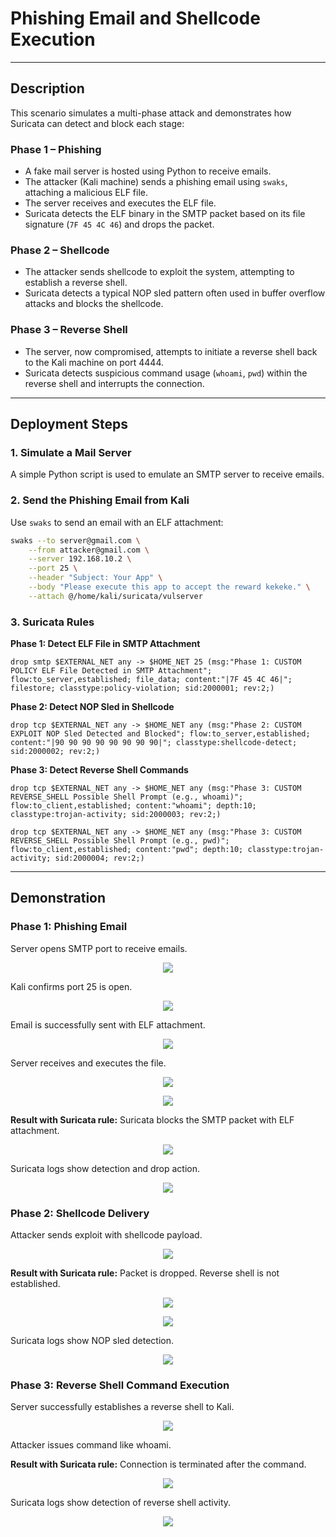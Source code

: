 # Phishing Email and Shellcode Execution
---
## Description
This scenario simulates a multi-phase attack and demonstrates how Suricata can detect and block each stage:
### Phase 1 – Phishing

- A fake mail server is hosted using Python to receive emails.
- The attacker (Kali machine) sends a phishing email using `swaks`, attaching a malicious ELF file.
- The server receives and executes the ELF file.
- Suricata detects the ELF binary in the SMTP packet based on its file signature (`7F 45 4C 46`) and drops the packet.

### Phase 2 – Shellcode

- The attacker sends shellcode to exploit the system, attempting to establish a reverse shell.
- Suricata detects a typical NOP sled pattern often used in buffer overflow attacks and blocks the shellcode.

### Phase 3 – Reverse Shell

- The server, now compromised, attempts to initiate a reverse shell back to the Kali machine on port 4444.
- Suricata detects suspicious command usage (`whoami`, `pwd`) within the reverse shell and interrupts the connection.
---
## Deployment Steps

### 1. Simulate a Mail Server
A simple Python script is used to emulate an SMTP server to receive emails.

### 2. Send the Phishing Email from Kali

Use `swaks` to send an email with an ELF attachment:

```bash
swaks --to server@gmail.com \
    --from attacker@gmail.com \
    --server 192.168.10.2 \
    --port 25 \
    --header "Subject: Your App" \
    --body "Please execute this app to accept the reward kekeke." \
    --attach @/home/kali/suricata/vulserver
```

### 3. Suricata Rules
**Phase 1: Detect ELF File in SMTP Attachment**
```suricata
drop smtp $EXTERNAL_NET any -> $HOME_NET 25 (msg:"Phase 1: CUSTOM POLICY ELF File Detected in SMTP Attachment"; flow:to_server,established; file_data; content:"|7F 45 4C 46|"; filestore; classtype:policy-violation; sid:2000001; rev:2;)
```
**Phase 2: Detect NOP Sled in Shellcode**
```suricata
drop tcp $EXTERNAL_NET any -> $HOME_NET any (msg:"Phase 2: CUSTOM EXPLOIT NOP Sled Detected and Blocked"; flow:to_server,established; content:"|90 90 90 90 90 90 90 90|"; classtype:shellcode-detect; sid:2000002; rev:2;)
```
**Phase 3: Detect Reverse Shell Commands**
```suricata
drop tcp $EXTERNAL_NET any -> $HOME_NET any (msg:"Phase 3: CUSTOM REVERSE_SHELL Possible Shell Prompt (e.g., whoami)"; flow:to_client,established; content:"whoami"; depth:10; classtype:trojan-activity; sid:2000003; rev:2;)

drop tcp $EXTERNAL_NET any -> $HOME_NET any (msg:"Phase 3: CUSTOM REVERSE_SHELL Possible Shell Prompt (e.g., pwd)"; flow:to_client,established; content:"pwd"; depth:10; classtype:trojan-activity; sid:2000004; rev:2;)
```
---
## Demonstration
### Phase 1: Phishing Email
Server opens SMTP port to receive emails.
<p align="center"><img src="asset/1.png" /></p>
Kali confirms port 25 is open.
<p align="center"><img src="asset/2.png" /></p>
Email is successfully sent with ELF attachment.
<p align="center"><img src="asset/3.png" /></p>
Server receives and executes the file.
<p align="center"><img src="asset/4.png" /></p>
<p align="center"><img src="asset/5.png" /></p>

**Result with Suricata rule:**
Suricata blocks the SMTP packet with ELF attachment.
<p align="center"><img src="asset/8.png" /></p>
Suricata logs show detection and drop action.
<p align="center"><img src="asset/9.png" /></p>

### Phase 2: Shellcode Delivery
Attacker sends exploit with shellcode payload.
<p align="center"><img src="asset/6.png" /></p>

**Result with Suricata rule:**
Packet is dropped. Reverse shell is not established.
<p align="center"><img src="asset/10.png" /></p>
<p align="center"><img src="asset/11.png" /></p>
Suricata logs show NOP sled detection.
<p align="center"><img src="asset/12.png" /></p>

### Phase 3: Reverse Shell Command Execution
Server successfully establishes a reverse shell to Kali.
<p align="center"><img src="asset/7.png" /></p>
Attacker issues command like whoami.

**Result with Suricata rule:**
Connection is terminated after the command.
<p align="center"><img src="asset/13.png" /></p>
Suricata logs show detection of reverse shell activity.
<p align="center"><img src="asset/14.png" /></p>